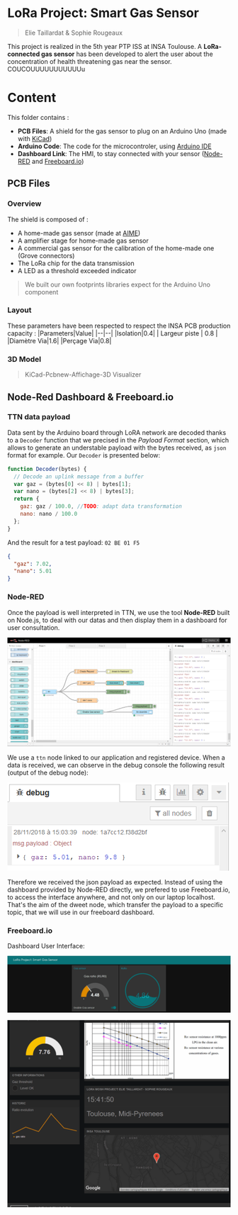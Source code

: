 
# LoRa Project: Smart Gas Sensor
> Elie Taillardat & Sophie Rougeaux

This project is realized in the 5th year PTP ISS at INSA Toulouse.
A **LoRa-connected gas sensor** has been developed to alert the user about the concentration of health threatening gas near the sensor.
COUCOUUUUUUUUUUUu
# Content

This folder contains :
- **PCB Files**: A shield for the gas sensor to plug on an Arduino Uno (made with [KiCad](http://kicad-pcb.org/))
- **Arduino Code**: The code for the microcontroler, using [Arduino IDE](https://www.arduino.cc/en/Main/Software)
- **Dashboard Link**: The HMI, to stay connected with your sensor ([Node-RED](https://nodered.org/) and [Freeboard.io](https://freeboard.io/))


## PCB Files
### Overview
The shield is composed of :
- A home-made gas sensor (made at [AIME](https://www.aime-toulouse.fr/cmsms/index.php))
- A amplifier stage for home-made gas sensor
- A commercial gas sensor for the calibration of the home-made one (Grove connectors)
- The LoRa chip for the data transmission
- A LED as a threshold exceeded indicator

> We built our own footprints libraries expect for the Arduino Uno component

### Layout
These parameters have been respected to respect the INSA PCB production capacity :
|Parameters|Value|
|--|--|
|Isolation|0.4|
| Largeur piste | 0.8 |
|Diamètre Via|1.6|
|Perçage Via|0.8|

### 3D Model
> KiCad-Pcbnew-Affichage-3D Visualizer

## Node-Red Dashboard & Freeboard.io
### TTN data payload
Data sent by the Arduino board through LoRA network are decoded thanks to a ```Decoder``` function that we precised in the *Payload Format* section, which allows to generate an understable payload with the bytes received, as ```json``` format for example.
Our ```Decoder``` is presented below:
```javascript
function Decoder(bytes) {
  // Decode an uplink message from a buffer
  var gaz = (bytes[0] << 8) | bytes[1];
  var nano = (bytes[2] << 8) | bytes[3];
  return {
    gaz: gaz / 100.0, //TODO: adapt data transformation
    nano: nano / 100.0
  };
}
```
And the result for a test payload: ``` 02 BE 01 F5 ```
```json
{
  "gaz": 7.02,
  "nano": 5.01
}
```

### Node-RED
Once the payload is well interpreted in TTN, we use the tool **Node-RED** built on Node.js, to deal with our datas and then display them in a dashboard for user consultation.

![](./assets/node-red.png)

We use a ``` ttn ``` node linked to our application and registered device. When a data is received, we can observe in the debug console the following result (output of the debug node):

![](./assets/debug-node-red.png)

Therefore we received the json payload as expected. Instead of using the dashboard provided by Node-RED directly, we prefered to use Freeboard.io, to access the interface anywhere, and not only on our laptop localhost.
That's the aim of the dweet node, which transfer the payload to a specific topic, that we will use in our freeboard dashboard.

### Freeboard.io
Dashboard User Interface:

![](./assets/dashboard.gif)

![](./assets/freeboard.gif)

